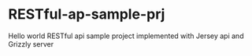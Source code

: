 # RESTful-ap-sample-prj
Hello world RESTful api sample project implemented with Jersey api and Grizzly server
